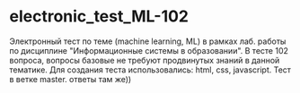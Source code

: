 # electronic_test_ML-102
Электронный тест по теме (machine learning, ML) в рамках лаб. работы по дисциплине "Информационные системы в образовании". 
В тесте 102 вопроса, вопросы базовые не требуют продвинутых знаний в данной тематике. Для создания теста использовались: html, css, javascript.
Тест в ветке master. ответы там же))
